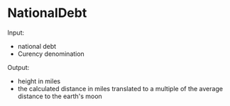 # NationalDebt

Input:
  - national debt
  - Curency denomination

Output:
  - height in miles
  - the calculated distance in miles translated to a multiple of the average distance to the earth's moon
  
